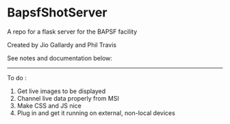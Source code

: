 # BapsfShotServer
A repo for a flask server for the BAPSF facility 


Created by Jio Gallardy and Phil Travis

See notes and documentation below: 
***
To do :
1. Get live images to be displayed
2. Channel live data properly from MSI
3. Make CSS and JS nice
4. Plug in and get it running on external, non-local devices
